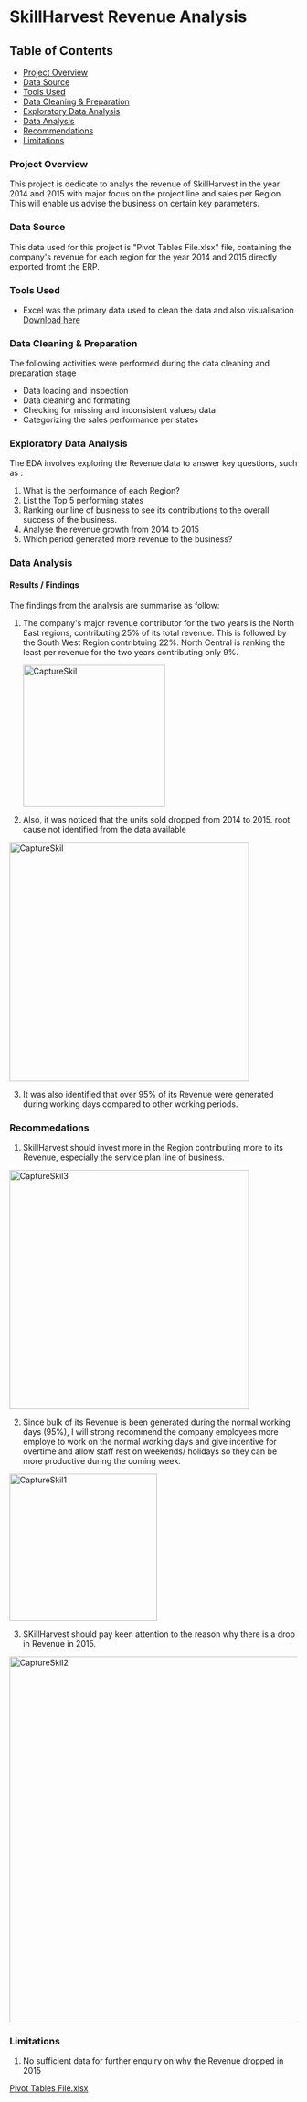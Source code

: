 # SkillHarvest Revenue Analysis

## Table of Contents
- [Project Overview](#project-overview)
- [Data Source](#data-source)
- [Tools Used](#tools-used)
- [Data Cleaning & Preparation](#data-cleaning-&-preparation)
- [Exploratory Data Analysis](#exploratory-data-analysis)
- [Data Analysis](#data-analysis)
- [Recommendations](#recommendations)
- [Limitations](#limitations)


### Project Overview

This project is dedicate to analys the revenue of SkillHarvest in the year 2014 and 2015 with major focus on the project line and sales per Region. This will enable us advise the business on certain key parameters.

### Data Source

This data used for this project is "Pivot Tables File.xlsx" file, containing the company's revenue for each region for the year 2014 and 2015 directly exported fromt the ERP.

### Tools Used

- Excel was the primary data used to clean the data and also visualisation [Download here](https://www.microsoft.com/en-us/microsoft-365/excel?ocid=ORSEARCH_Bing&msockid=016f9e77d8656e9b39578a99dc6568dc)

### Data Cleaning & Preparation

The following activities were performed during the data cleaning and preparation stage

- Data loading and inspection
- Data cleaning and formating
- Checking for missing and inconsistent values/ data
- Categorizing the sales performance per states

### Exploratory Data Analysis

The EDA involves exploring the Revenue data to answer key questions, such as :

1. What is the performance of each Region?
2. List the Top 5 performing states
3. Ranking our line of business to see its contributions to the overall success of the business.
4. Analyse the revenue growth from 2014 to 2015
5. Which period generated more revenue to the business?

### Data Analysis

#### Results / Findings

The findings from the analysis are summarise as follow:

 1. The company's major revenue contributor for the two years is the North East regions, contributing 25% of its total revenue. This is followed by the South West Region contribtuing 22%. North Central is ranking the least per revenue for the two years contributing only 9%.
    
    <img width="248" alt="CaptureSkil" src="https://github.com/user-attachments/assets/997d20b5-17bc-43cd-897a-4ee86bd5684a">
 2. Also, it was noticed that the units sold dropped from 2014 to 2015. root cause not identified from the data available
<img width="419" alt="CaptureSkil" src="https://github.com/user-attachments/assets/72321cd8-3c5b-400a-9eec-bbc4a6b69067">

    
 3. It was also identified that over 95% of its Revenue were generated during working days compared to other working periods.



### Recommedations

 1. SkillHarvest should invest more in the Region contributing more to its Revenue, especially the service plan line of business.

<img width="419" alt="CaptureSkil3" src="https://github.com/user-attachments/assets/31defc64-bbe5-4a90-973c-2580520974b9">

    
 2. Since bulk of its Revenue is been generated during the normal working days (95%), I will strong recommend the company employees more employe to work on the normal working days and give incentive for overtime and allow staff rest on weekends/ holidays so they can be more productive during the coming week.

   <img width="258" alt="CaptureSkil1" src="https://github.com/user-attachments/assets/ca4ba593-4f07-4725-af43-a73b68b83424">

 3. SKillHarvest should pay keen attention to the reason why there is a drop in Revenue in 2015.
<img width="640" alt="CaptureSkil2" src="https://github.com/user-attachments/assets/02cd81d4-1ffc-4290-b907-04a48aea0235">

    

### Limitations

 1. No sufficient data for further enquiry on why the Revenue dropped in 2015




[Pivot Tables File.xlsx](https://github.com/user-attachments/files/17496256/Pivot.Tables.File.xlsx)
